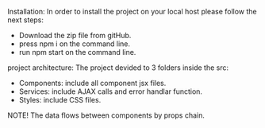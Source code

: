 Installation:
In order to install the project on your local host please follow the next steps:

- Download the zip file from gitHub.
- press npm i on the command line.
- run npm start on the command line.

project architecture:
The project devided to 3 folders inside the src:

- Components: include all component jsx files.
- Services: include AJAX calls and error handlar function.
- Styles: include CSS files.

NOTE!
The data flows between components by props chain.
